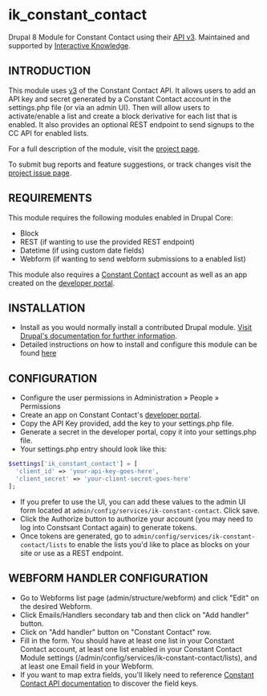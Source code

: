 # ik_constant_contact

Drupal 8 Module for Constant Contact using
their [API v3](https://v3.developer.constantcontact.com/).
Maintained and supported by
[Interactive Knowledge](https://interactiveknowledge.com).

## INTRODUCTION

This module uses
[v3](https://v3.developer.constantcontact.com/) of
the Constant Contact API.
It allows users to add an API key and secret generated by a
Constant Contact account in the settings.php
file (or via an admin UI). Then will allow users
to activate/enable a list and create a block
derivative for each list that is enabled.
It also provides an optional REST endpoint
to send signups to the CC API for enabled lists.

For a full description of the module, visit the
[project page](https://www.drupal.org/project/ik_constant_contact).

To submit bug reports and feature suggestions, or track changes
visit the [project issue page](https://www.drupal.org/project/issues/ik_constant_contact).

## REQUIREMENTS

This module requires the following modules enabled in Drupal Core:

* Block
* REST (if wanting to use the provided REST endpoint)
* Datetime (if using custom date fields)
* Webform (if wanting to send webform submissions to a enabled list)

This module also requires a
[Constant Contact](https://www.constantcontact.com) account
as well as an app created on the
[developer portal](https://v3.developer.constantcontact.com/login/index.html).

## INSTALLATION

* Install as you would normally install a contributed Drupal module.
[Visit Drupal's documentation for further information](https://www.drupal.org/documentation/install/modules-themes/modules-7).
* Detailed instructions on how to install and configure this module can be found [here](https://interactiveknowledge.com/insights/how-use-drupal-constant-contact-module)

## CONFIGURATION

* Configure the user permissions in Administration » People » Permissions
* Create an app on Constant Contact's
[developer portal](https://v3.developer.constantcontact.com/login/index.html).
* Copy the API Key provided, add the key to your settings.php file.
* Generate a secret in the developer portal,
copy it into your settings.php file.
* Your settings.php entry should look like this:

```php
$settings['ik_constant_contact'] = [
  'client_id' => 'your-api-key-goes-here',
  'client_secret' => 'your-client-secret-goes-here'
];
```

* If you prefer to use the UI, you can add these values to the admin UI
form located at `admin/config/services/ik-constant-contact`. Click save.
* Click the Authorize button to authorize your account (you may need to log
into Constsant Contact again) to generate tokens.
* Once tokens are generated, go to
`admin/config/services/ik-constant-contact/lists`
to enable the lists you'd like to place as blocks on your site or use as a
REST endpoint.

## WEBFORM HANDLER CONFIGURATION

* Go to Webforms list page (admin/structure/webform) and click "Edit" on
the desired Webform.
* Click Emails/Handlers secondary tab and then click on "Add handler" button.
* Click on "Add handler" button on "Constant Contact" row.
* Fill in the form. You should have at least one list in your Constant Contact
account, at least one list enabled in your Constant Contact Module settings
(/admin/config/services/ik-constant-contact/lists), and at least one Email
field in your Webform.
* If you want to map extra fields, you'll likely need to reference [Constant
Contact API documentation](https://v3.developer.constantcontact.com/api_guide/contacts_create.html#PHP2) to discover the field keys.
